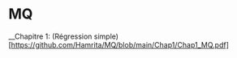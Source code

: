 # MQ

__Chapitre 1: (Régression simple)[https://github.com/Hamrita/MQ/blob/main/Chap1/Chap1_MQ.pdf]
